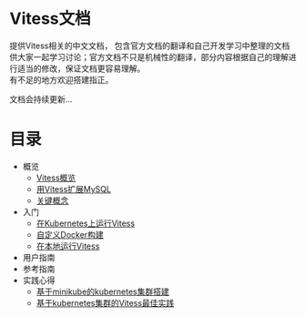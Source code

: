 # Vitess文档
提供Vitess相关的中文文档， 包含官方文档的翻译和自己开发学习中整理的文档供大家一起学习讨论；官方文档不只是机械性的翻译，部分内容根据自己的理解进行适当的修改，保证文档更容易理解。   
有不足的地方欢迎搭建指正。   

文档会持续更新...

# **目录**
* 概览
  * [Vitess概览](https://github.com/davygeek/vitessdoc/blob/master/overview/VitessOverview.md)
  * [用Vitess扩展MySQL](#)
  * [关键概念](#)
* 入门
  * [在Kubernetes上运行Vitess](https://github.com/davygeek/vitessdoc/blob/master/started/GettingStartedKubernetes.md)
  * [自定义Docker构建](https://github.com/zssky/vitessdoc/blob/master/started/DockerBuild.md)
  * [在本地运行Vitess](#)
* 用户指南
* 参考指南
* 实践心得
  * [基于minikube的kubernetes集群搭建](https://github.com/davygeek/vitessdoc/blob/master/MinikubeCluster.md)
  * [基于kubernetes集群的Vitess最佳实践](https://github.com/zssky/vitessdoc/blob/master/VitessCluster.md)
